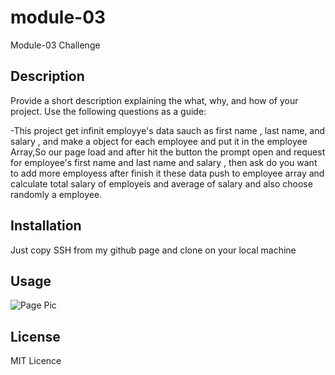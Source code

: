 # module-03
Module-03 Challenge

## Description

Provide a short description explaining the what, why, and how of your project. Use the following questions as a guide:

-This project get infinit employye's data sauch as first name , last name, and salary , and make a object for each employee and put it in the employee Array,So our page load and after hit the button the prompt open and request for employee's first name and last name and salary , then ask do you want to add more employess after finish it these data push to employee array and calculate total salary of employeis and average of salary and also choose randomly a employee.


## Installation

Just copy SSH from my github page and clone on your local machine

## Usage


 
![Page Pic](assets/images/Screenshot%202024-03-27%20at%209.05.46 PM.png)

## License
MIT Licence

